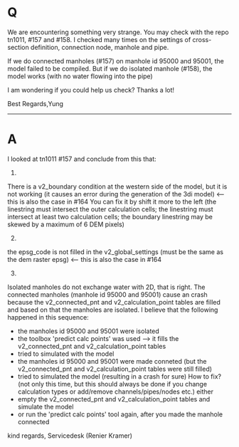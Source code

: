 # Q

We are encountering something very strange.
You may check with the repo tn1011, #157 and #158.
I checked many times on the settings of cross-section definition, connection node, manhole and pipe.

If we do connected manholes (#157) on manhole id 95000 and 95001, the model failed to be compiled. But if we do isolated manhole (#158), the model works (with no water flowing into the pipe)

I am wondering if you could help us check?
Thanks a lot!

Best Regards,Yung

---
# A
I looked at tn1011 #157 and conclude from this that:

1.
There is a v2_boundary condition at the western side of the model, but it is not working (it causes an error during the generation of the 3di model) <-- this is also the case in #164
You can fix it by shift it more to the left (the linestring must intersect the outer calculation cells; the linestring must intersect at least two calculation cells; the boundary linestring may be skewed by a maximum of 6 DEM pixels)

2.
the epsg_code is not filled in the v2_global_settings (must be the same as the dem raster epsg) <-- this is also the case in #164

3.
Isolated manholes do not exchange water with 2D, that is right.
The connected manholes (manhole id 95000 and 95001) cause an crash because the v2_connected_pnt and v2_calculation_point tables are filled and based on that the manholes are isolated.
I believe that the following happened in this sequence:
- the manholes id 95000 and 95001 were isolated
- the toolbox 'predict calc points' was used --> it fills the v2_connected_pnt and v2_calculation_point tables
- tried to simulated with the model
- the manholes id 95000 and 95001 were made conneted (but the v2_connected_pnt and v2_calculation_point tables were still filled)
- tried to simulated the model (resulting in a crash for sure)
How to fix? (not only this time, but this should always be done if you change calculation types or add/remove channels/pipes/nodes etc.)
either
- empty the v2_connected_pnt and v2_calculation_point tables and simulate the model
- or run the 'predict calc points' tool again, after you made the manhole connected


kind regards,
Servicedesk (Renier Kramer)